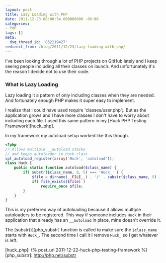 ```yaml
---
layout: post
title: Lazy Loading with PHP
date: 2011-12-23 08:00:34.000000000 -06:00
categories:
- PHP
tags: []
meta:
  dsq_thread_id: '832219427'
redirect_from: /blog/2011/12/23/lazy-loading-with-php/
---
```


I've been looking through a lot of PHP projects on GitHub lately and I keep
seeing people including all their classes on launch. And unfortunately it's the
reason I decide not to use their code.

### What is Lazy Loading

Lazy loading it a pattern of only including classes when they are needed. And
fortunately enough PHP makes it super easy to implement.

I realize that I could have used require 'classes/user.php';. But as the
application grows and I have more classes I don't have to worry about including
each file. I used this same pattern in my [Huck PHP Testing Framework][huck_php].

In my framework my autoload setup worked like this though.

```php
<?php
// Allows multiple __autoload stacks
// and keeps autoloader in Huck class
spl_autoload_register(array('Huck', 'autoload'));
class Huck {
    public static function autoload($class_name) {
        if( substr($class_name, 0, 5) === 'Huck_' ) {
            $file = dirname(__FILE__) . '/' . substr($class_name, 5) . '.php';
            if( file_exists($file) )
                require_once $file;
        }
    }
}
```

This is my preferred way of autoloading because it allows multiple autoloaders
to be registered. This way if someone includes `Huck` in their application that
already has an `__autoload` in place, mine doesn't override it.

The [substr()][php_substr] function is called to make sure the `$class_name`
starts with `Huck_`. The second time I call it I remove `Huck_` so I get
whatever is left.

[huck_php]: {% post_url 2011-12-22-huck-php-testing-framework %}
[php_substr]: http://php.net/substr


